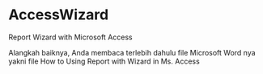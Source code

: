 # AccessWizard
Report Wizard with Microsoft Access

Alangkah baiknya, Anda membaca terlebih dahulu file Microsoft Word nya yakni file How to Using Report with Wizard in Ms. Access
